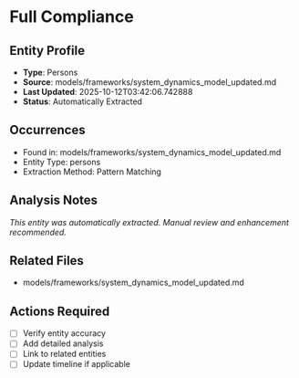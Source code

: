 # Full Compliance

## Entity Profile
- **Type**: Persons
- **Source**: models/frameworks/system_dynamics_model_updated.md
- **Last Updated**: 2025-10-12T03:42:06.742888
- **Status**: Automatically Extracted

## Occurrences
- Found in: models/frameworks/system_dynamics_model_updated.md
- Entity Type: persons
- Extraction Method: Pattern Matching

## Analysis Notes
*This entity was automatically extracted. Manual review and enhancement recommended.*

## Related Files
- models/frameworks/system_dynamics_model_updated.md

## Actions Required
- [ ] Verify entity accuracy
- [ ] Add detailed analysis
- [ ] Link to related entities
- [ ] Update timeline if applicable
